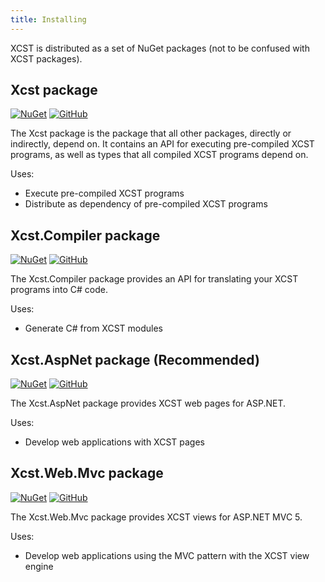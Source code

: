 ```yaml
---
title: Installing
---
```

XCST is distributed as a set of NuGet packages (not to be confused with XCST packages).

Xcst package
------------
[![NuGet](https://img.shields.io/nuget/v/Xcst.svg?label=Xcst)](https://www.nuget.org/packages/Xcst)
[![GitHub](https://img.shields.io/github/stars/maxtoroq/XCST.svg?style=social&label=Star)](https://github.com/maxtoroq/XCST)

The Xcst package is the package that all other packages, directly or indirectly, depend on. It contains an API for executing pre-compiled XCST programs, as well as types that all compiled XCST programs depend on.

Uses:

- Execute pre-compiled XCST programs
- Distribute as dependency of pre-compiled XCST programs

Xcst.Compiler package
---------------------
[![NuGet](https://img.shields.io/nuget/v/Xcst.Compiler.svg?label=Xcst.Compiler)](https://www.nuget.org/packages/Xcst.Compiler)
[![GitHub](https://img.shields.io/github/stars/maxtoroq/XCST.svg?style=social&label=Star)](https://github.com/maxtoroq/XCST)

The Xcst.Compiler package provides an API for translating your XCST programs into C# code.

Uses:

- Generate C# from XCST modules

Xcst.AspNet package (Recommended)
-------------------
[![NuGet](https://img.shields.io/nuget/v/Xcst.AspNet.svg?label=Xcst.AspNet)](https://www.nuget.org/packages/Xcst.AspNet)
[![GitHub](https://img.shields.io/github/stars/maxtoroq/XCST-a.svg?style=social&label=Star)](https://github.com/maxtoroq/XCST-a)

The Xcst.AspNet package provides XCST web pages for ASP.NET.

Uses:

- Develop web applications with XCST pages

Xcst.Web.Mvc package
--------------------
[![NuGet](https://img.shields.io/nuget/v/Xcst.Web.Mvc.svg?label=Xcst.Web.Mvc)](https://www.nuget.org/packages/Xcst.Web.Mvc)
[![GitHub](https://img.shields.io/github/stars/maxtoroq/XCST-a.svg?style=social&label=Star)](https://github.com/maxtoroq/XCST-a)

The Xcst.Web.Mvc package provides XCST views for ASP.NET MVC 5.

Uses:

- Develop web applications using the MVC pattern with the XCST view engine
